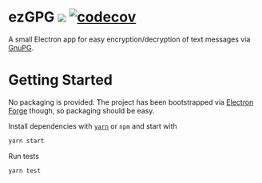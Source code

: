 # ezGPG ![](https://github.com/m0rdras/ezgpg/workflows/CI/badge.svg) [![codecov](https://codecov.io/gh/m0rdras/ezgpg/branch/master/graph/badge.svg)](https://codecov.io/gh/m0rdras/ezgpg)

A small Electron app for easy encryption/decryption of text messages via [GnuPG](https://www.gnupg.org).

# Getting Started

No packaging is provided. The project has been bootstrapped via [Electron Forge](https://www.electronforge.io) though, so packaging should be easy.

Install dependencies with [`yarn`](https://yarnpkg.com/) or `npm` and start with

```bash
yarn start
```

Run tests

```bash
yarn test
```
